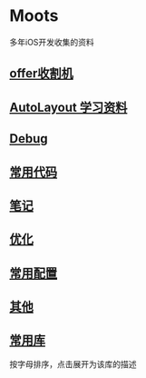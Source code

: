 # Moots

多年iOS开发收集的资料


## [offer收割机](https://gist.github.com/huangboju/050e7ab233682088a4bc70a85fac89a4)

## [AutoLayout 学习资料](https://gist.github.com/huangboju/e50519460cd8f81da7c6c83d89d044bf)

## [Debug](https://gist.github.com/huangboju/9f66acf521effb7b7c0eeafcbc0ea0c0)

## [常用代码](/Markdowns/Snippets.md)


## [笔记](/Markdowns/Notes.md)


## [优化](https://gist.github.com/huangboju/2a6b7c3c2aa9139cbb4ca2c617059776)



## [常用配置](/Markdowns/Config.md)


## [其他](/Markdowns/Others.md)



## [常用库](/Markdowns/LIBRARY.md)
按字母排序，点击展开为该库的描述
